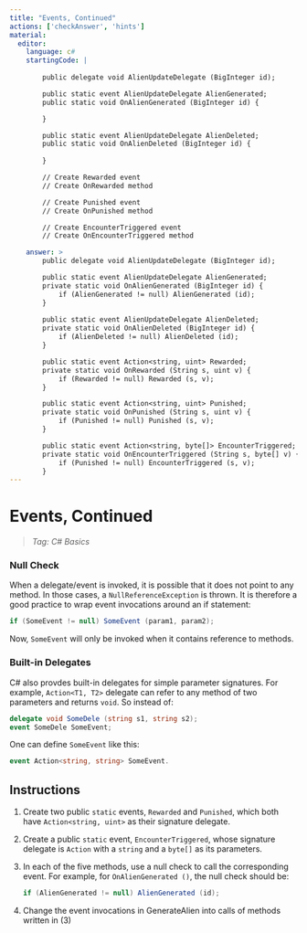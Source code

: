 ```yaml
---
title: "Events, Continued"
actions: ['checkAnswer', 'hints']
material: 
  editor:
    language: c#
    startingCode: | 
    
        public delegate void AlienUpdateDelegate (BigInteger id); 

        public static event AlienUpdateDelegate AlienGenerated; 
        public static void OnAlienGenerated (BigInteger id) {

        }

        public static event AlienUpdateDelegate AlienDeleted; 
        public static void OnAlienDeleted (BigInteger id) {
          
        }

        // Create Rewarded event
        // Create OnRewarded method

        // Create Punished event
        // Create OnPunished method

        // Create EncounterTriggered event
        // Create OnEncounterTriggered method

    answer: > 
        public delegate void AlienUpdateDelegate (BigInteger id); 

        public static event AlienUpdateDelegate AlienGenerated; 
        private static void OnAlienGenerated (BigInteger id) {
            if (AlienGenerated != null) AlienGenerated (id); 
        }
        
        public static event AlienUpdateDelegate AlienDeleted; 
        private static void OnAlienDeleted (BigInteger id) {
            if (AlienDeleted != null) AlienDeleted (id); 
        }

        public static event Action<string, uint> Rewarded; 
        private static void OnRewarded (String s, uint v) {
            if (Rewarded != null) Rewarded (s, v); 
        }

        public static event Action<string, uint> Punished; 
        private static void OnPunished (String s, uint v) {
            if (Punished != null) Punished (s, v); 
        }

        public static event Action<string, byte[]> EncounterTriggered; 
        private static void OnEncounterTriggered (String s, byte[] v) {
            if (Punished != null) EncounterTriggered (s, v); 
        }
---
```


# Events, Continued
> *Tag: C# Basics*

### Null Check

When a delegate/event is invoked, it is possible that it does not point to any method. In those cases, a `NullReferenceException` is thrown. It is therefore a good practice to wrap event invocations around an if statement: 

```c#
if (SomeEvent != null) SomeEvent (param1, param2); 
```

Now, `SomeEvent` will only be invoked when it contains reference to methods. 

### Built-in Delegates

C# also provdes built-in delegates for simple parameter signatures. For example, `Action<T1, T2>` delegate can refer to any method of two parameters and returns `void`. So instead of:

```c#
delegate void SomeDele (string s1, string s2); 
event SomeDele SomeEvent; 
```

One can define `SomeEvent` like this: 

```c#
event Action<string, string> SomeEvent. 
```

## Instructions
   
1. Create two public `static` events, `Rewarded` and `Punished`, which both have `Action<string, uint>` as their signature delegate. 

2. Create a public `static` event, `EncounterTriggered`, whose signature delegate is `Action` with a `string` and a `byte[]` as its parameters. 

3. In each of the five methods, use a null check to call the corresponding event. For example, for `OnAlienGenerated ()`, the null check should be: 
    ```c#
    if (AlienGenerated != null) AlienGenerated (id); 
    ```

4. Change the event invocations in GenerateAlien into calls of methods written in (3)
